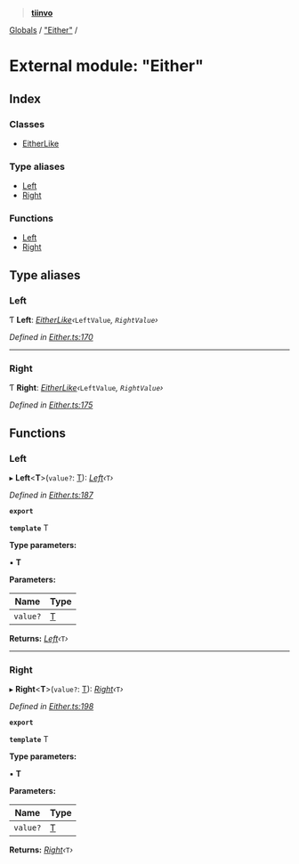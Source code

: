 > **[tiinvo](../README.md)**

[Globals](../README.md) / ["Either"](_either_.md) /

# External module: "Either"

## Index

### Classes

* [EitherLike](../classes/_either_.eitherlike.md)

### Type aliases

* [Left](_either_.md#left)
* [Right](_either_.md#right)

### Functions

* [Left](_either_.md#left)
* [Right](_either_.md#right)

## Type aliases

###  Left

Ƭ **Left**: *[EitherLike](../classes/_either_.eitherlike.md)‹*`LeftValue`*, *`RightValue`*›*

*Defined in [Either.ts:170](https://github.com/OctoD/tiinvo/blob/e04fdb4/src/Either.ts#L170)*

___

###  Right

Ƭ **Right**: *[EitherLike](../classes/_either_.eitherlike.md)‹*`LeftValue`*, *`RightValue`*›*

*Defined in [Either.ts:175](https://github.com/OctoD/tiinvo/blob/e04fdb4/src/Either.ts#L175)*

## Functions

###  Left

▸ **Left**<**T**>(`value?`: [T]()): *[Left]()‹*`T`*›*

*Defined in [Either.ts:187](https://github.com/OctoD/tiinvo/blob/e04fdb4/src/Either.ts#L187)*

**`export`** 

**`template`** T

**Type parameters:**

▪ **T**

**Parameters:**

Name | Type |
------ | ------ |
`value?` | [T]() |

**Returns:** *[Left]()‹*`T`*›*

___

###  Right

▸ **Right**<**T**>(`value?`: [T]()): *[Right]()‹*`T`*›*

*Defined in [Either.ts:198](https://github.com/OctoD/tiinvo/blob/e04fdb4/src/Either.ts#L198)*

**`export`** 

**`template`** T

**Type parameters:**

▪ **T**

**Parameters:**

Name | Type |
------ | ------ |
`value?` | [T]() |

**Returns:** *[Right]()‹*`T`*›*